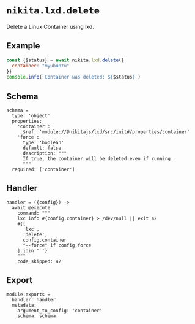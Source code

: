 
# `nikita.lxd.delete`

Delete a Linux Container using lxd.

## Example

```js
const {$status} = await nikita.lxd.delete({
  container: "myubuntu"
})
console.info(`Container was deleted: ${$status}`)
```

## Schema

    schema =
      type: 'object'
      properties:
        'container':
          $ref: 'module://@nikitajs/lxd/src/init#/properties/container'
        'force':
          type: 'boolean'
          default: false
          description: """
          If true, the container will be deleted even if running.
          """
      required: ['container']

## Handler

    handler = ({config}) ->
      await @execute
        command: """
        lxc info #{config.container} > /dev/null || exit 42
        #{[
          'lxc',
          'delete',
          config.container
          "--force" if config.force
        ].join ' '}
        """
        code_skipped: 42

## Export

    module.exports =
      handler: handler
      metadata:
        argument_to_config: 'container'
        schema: schema
